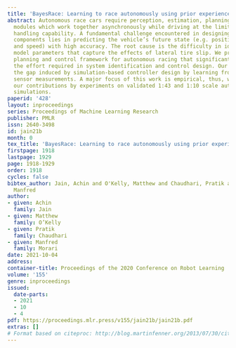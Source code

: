 ```yaml
---
title: 'BayesRace: Learning to race autonomously using prior experience'
abstract: Autonomous race cars require perception, estimation, planning, and control
  modules which work together asynchronously while driving at the limit of a vehicle’s
  handling capability. A fundamental challenge encountered in designing these software
  components lies in predicting the vehicle’s future state (e.g. position, orientation,
  and speed) with high accuracy. The root cause is the difficulty in identifying vehicle
  model parameters that capture the effects of lateral tire slip. We present a model-based
  planning and control framework for autonomous racing that significantly reduces
  the effort required in system identification and control design. Our approach alleviates
  the gap induced by simulation-based controller design by learning from on-board
  sensor measurements. A major focus of this work is empirical, thus, we demonstrate
  our contributions by experiments on validated 1:43 and 1:10 scale autonomous racing
  simulations.
paperid: '428'
layout: inproceedings
series: Proceedings of Machine Learning Research
publisher: PMLR
issn: 2640-3498
id: jain21b
month: 0
tex_title: 'BayesRace: Learning to race autonomously using prior experience'
firstpage: 1918
lastpage: 1929
page: 1918-1929
order: 1918
cycles: false
bibtex_author: Jain, Achin and O'Kelly, Matthew and Chaudhari, Pratik and Morari,
  Manfred
author:
- given: Achin
  family: Jain
- given: Matthew
  family: O’Kelly
- given: Pratik
  family: Chaudhari
- given: Manfred
  family: Morari
date: 2021-10-04
address:
container-title: Proceedings of the 2020 Conference on Robot Learning
volume: '155'
genre: inproceedings
issued:
  date-parts:
  - 2021
  - 10
  - 4
pdf: https://proceedings.mlr.press/v155/jain21b/jain21b.pdf
extras: []
# Format based on citeproc: http://blog.martinfenner.org/2013/07/30/citeproc-yaml-for-bibliographies/
---
```

